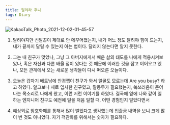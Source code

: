 ```yaml
---
title: 달려라 후니
tags: Diary
---
```

![KakaoTalk_Photo_2021-12-02-01-45-57](https://user-images.githubusercontent.com/50545088/144277165-725df477-662f-4c22-bd51-deaac3ef67a6.jpeg)
 
1. 달려야지만 신발끈이 제대로 안 메꾸어졌는지, 내가 어느 정도 달려야 힘이 드는지, 내가 끝까지 달릴 수 있는지 아는 법이다. 달리지 않는다면 알지 못한다.

2. 그는 내 친구가 맞았나, 그냥 그 아버지에게서 배운 삶의 태도를 나에게 적용시켜보았나, 혹은 자신과 다른 배울 점이 있다는 것 때문에 이러한 것을 잡고 이어오고 있나, 모든 관계에서 오는 새로운 생각들이 다시 떠오른 오늘이다.

3. 오늘은 갑자기 베트남에 안경잽이 친구가 와서 얼굴도 모르는데 Are you busy? 라고 하였다. 알고보니 새로 입사한 친구였고, 말동무가 필요했는지, 쑥쓰러움이 묻어나는 목소리로 나에게 왔고, 이런 저런 이야기를 하였다. 결국에 옆에 나와 같이 일하는 엔지니어 친구도 예전에 일을 처음 일할 때, 어떤 경험인지 알았다면서

4. 예상외로 암호화폐를 통해서 많이 벌었다고 생각했는데 입출금 내역을 보니 크게 많이 번 것도 아니었다. 자기 객관화를 위해서는 숫자가 필요하다.